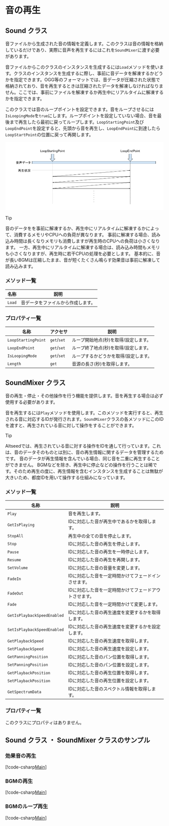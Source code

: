 # 音の再生

## Sound クラス
音ファイルから生成された音の情報を定義します。このクラスは音の情報を格納しているだけであり、実際に音声を再生するにはこれを`SoundMixer`に渡す必要があります。

音ファイルからこのクラスのインスタンスを生成するには`Load`メソッドを使います。クラスのインスタンスを生成するに際し、事前に音データを解凍するかどうかを指定できます。OGG等のフォーマットでは、音データが圧縮された状態で格納されており、音を再生するときは圧縮されたデータを解凍しなければなりません。ここでは、事前にファイルを解凍するか再生中にリアルタイムに解凍するかを指定できます。

このクラスでは音のループポイントを設定できます。音をループさせるには`IsLoopingMode`を`true`にします。ループポイントを設定していない場合、音を最後まで再生したら最初に戻ってループします。`LoopStartingPoint`及び`LoopEndPoint`を設定すると、先頭から音を再生し、`LoopEndPoint`に到達したら`LoopStartPoint`の位置に戻って再開します。

![loop](loop.png)

> [!TIP]
> 音のデータをを事前に解凍するか、再生中にリアルタイムに解凍するかによって、消費するメモリやCPUへの負荷が異なります。
> 事前に解凍する場合、読み込み時間は長くなりメモリも消費しますが再生時のCPUへの負荷は小さくなります。
> 一方、再生中にリアルタイムに解凍する場合は、読み込み時間もメモリも小さくなりますが、再生時に若干CPUの処理を必要とします。
> 基本的に、音が長いBGMは圧縮したまま、音が短くたくさん鳴らす効果音は事前に解凍して読み込みます。

### メソッド一覧

|名称|説明|
|--|--|
|`Load`|音データをファイルから作成します。|

### プロパティ一覧

|名称|アクセサ|説明|
|--|--|--|
|`LoopStartingPoint`|`get`/`set`|ループ開始地点(秒)を取得/設定します。|
|`LoopEndPoint`|`get`/`set`|ループ終了地点(秒)を取得/設定します。|
|`IsLoopingMode`|`get`/`set`|ループするかどうかを取得/設定します。|
|`Length`|`get`|音源の長さ(秒)を取得します。|

## SoundMixer クラス
音の再生・停止・その他操作を行う機能を提供します。音を再生する場合は必ず使用する必要があります。

音を再生するには`Play`メソッドを使用します。このメソッドを実行すると、再生される音に対応するIDが発行されます。`SoundMixer`クラスの各メソッドにこのIDを渡すと、再生されている音に対して操作をすることができます。

> [!TIP]
> Altseedでは、再生されている音に対する操作をIDを通して行っています。これは、音のデータそのものとは別に、音の再生情報に関するデータを管理するためです。
> 音のデータが再生情報を含んでいる場合、同じ音を二重に再生することができません。
> BGMなどを除き、再生中に停止などの操作を行うことは稀です。そのため再生の度に、再生情報を含むインスタンスを生成することは無駄が大きいため、都度IDを用いて操作する仕組みになっています。

### メソッド一覧

|名称|説明|
|--|--|
|`Play`|音を再生します。|
|`GetIsPlaying`|IDに対応した音が再生中であるかを取得します。|
|`StopAll`|再生中の全ての音を停止します。|
|`Stop`|IDに対応した音の再生を停止します。|
|`Pause`|IDに対応した音の再生を一時停止します。|
|`Resume`|IDに対応した音の再生を再開します。|
|`SetVolume`|IDに対応した音の音量を変更します。|
|`FadeIn`|IDに対応した音を一定時間かけてフェードインさせます。|
|`FadeOut`|IDに対応した音を一定時間かけてフェードアウトさせます。|
|`Fade`|IDに対応した音を一定時間かけて変更します。|
|`GetIsPlaybackSpeedEnabled`|IDに対応した音の再生速度を変更するかを取得します。|
|`SetIsPlaybackSpeedEnabled`|IDに対応した音の再生速度を変更するかを設定します。|
|`GetPlaybackSpeed`|IDに対応した音の再生速度を取得します。|
|`SetPlaybackSpeed`|IDに対応した音の再生速度を設定します。|
|`GetPanningPosition`|IDに対応した音のパン位置を取得します。|
|`SetPanningPosition`|IDに対応した音のパン位置を設定します。|
|`GetPlaybackPosition`|IDに対応した音の再生位置を取得します。|
|`SetPlaybackPosition`|IDに対応した音の再生位置を設定します。|
|`GetSpectrumData`|IDに対応した音のスペクトル情報を取得します。|

### プロパティ一覧

このクラスにプロパティはありません。

## Sound クラス ・ SoundMixer クラスのサンプル

### 効果音の再生
[!code-csharp[Main](SE.cs)]

### BGMの再生
[!code-csharp[Main](BGM.cs)]

### BGMのループ再生
[!code-csharp[Main](LoopingBGM.cs)]